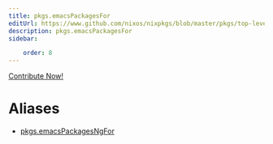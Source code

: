 ```yaml
---
title: pkgs.emacsPackagesFor
editUrl: https://www.github.com/nixos/nixpkgs/blob/master/pkgs/top-level/all-packages.nix#L31543C22
description: pkgs.emacsPackagesFor
sidebar:

    order: 8
---
```


<a href="https://www.github.com/nixos/nixpkgs/blob/master/pkgs/top-level/all-packages.nix#L31543C22">Contribute Now!</a>


# Aliases

- [pkgs.emacsPackagesNgFor](/nix-doc-comments/reference/pkgs/pkgs-emacsPackagesNgFor)


